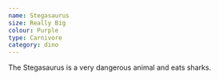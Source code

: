 ```yaml
---
name: Stegasaurus
size: Really Big
colour: Purple
type: Carnivore
category: dino
---
```


The Stegasaurus is a very dangerous animal and eats sharks.
